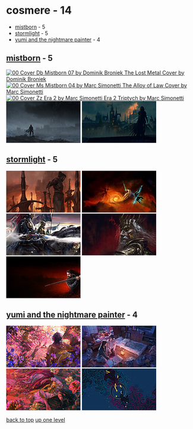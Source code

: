 # cosmere - 14
- [mistborn](#mistborn) - 5
- [stormlight](#stormlight) - 5
- [yumi and the nightmare painter](#yumi-and-the-nightmare-painter) - 4

<a id="mistborn"></a>

## [mistborn](/desktop/cosmere/mistborn/README.MD) - 5
[![00 Cover Db Mistborn 07 by Dominik Broniek
The Lost Metal Cover by Dominik Broniek](/.internals/thumbnails/desktop/cosmere/mistborn/00_cover_db_mistborn_07_by_dominik_broniek.jpg "00 Cover Db Mistborn 07 by Dominik Broniek
The Lost Metal Cover by Dominik Broniek")](https://raw.githubusercontent.com/buckmanc/wallpapers/main/desktop/cosmere/mistborn/00_cover_db_mistborn_07_by_dominik_broniek.jpg)
[![00 Cover Ms Mistborn 04 by Marc Simonetti
The Alloy of Law Cover by Marc Simonetti](/.internals/thumbnails/desktop/cosmere/mistborn/00_cover_ms_mistborn_04_by_marc_simonetti.jpg "00 Cover Ms Mistborn 04 by Marc Simonetti
The Alloy of Law Cover by Marc Simonetti")](https://raw.githubusercontent.com/buckmanc/wallpapers/main/desktop/cosmere/mistborn/00_cover_ms_mistborn_04_by_marc_simonetti.jpg)
[![00 Cover Zz Era 2 by Marc Simonetti
Era 2 Triptych by Marc Simonetti](/.internals/thumbnails/desktop/cosmere/mistborn/00_cover_zz_era_2_by_marc_simonetti.jpg "00 Cover Zz Era 2 by Marc Simonetti
Era 2 Triptych by Marc Simonetti")](https://raw.githubusercontent.com/buckmanc/wallpapers/main/desktop/cosmere/mistborn/00_cover_zz_era_2_by_marc_simonetti.jpg)
[![Cognitive Realm by Ricky Ho](/.internals/thumbnails/desktop/cosmere/mistborn/cognitive-realm-by-ricky-ho.jpg "Cognitive Realm by Ricky Ho")](https://raw.githubusercontent.com/buckmanc/wallpapers/main/desktop/cosmere/mistborn/cognitive-realm-by-ricky-ho.jpg)
[![The Final Empire by Ed Marinas](/.internals/thumbnails/desktop/cosmere/mistborn/the-final-empire-by-ed-marinas.jpg "The Final Empire by Ed Marinas")](https://raw.githubusercontent.com/buckmanc/wallpapers/main/desktop/cosmere/mistborn/the-final-empire-by-ed-marinas.jpg)

<a id="stormlight"></a>

## [stormlight](/desktop/cosmere/stormlight/README.MD) - 5
[![Abandoning The Oathpact by Micah Epstein](/.internals/thumbnails/desktop/cosmere/stormlight/abandoning_the_oathpact_by_micah_epstein.jpg "Abandoning The Oathpact by Micah Epstein")](https://raw.githubusercontent.com/buckmanc/wallpapers/main/desktop/cosmere/stormlight/abandoning_the_oathpact_by_micah_epstein.jpg)
[![Kaladin Vs Szeth by Michael Whalen](/.internals/thumbnails/desktop/cosmere/stormlight/kaladin_vs_szeth_by_michael_whalen.jpg "Kaladin Vs Szeth by Michael Whalen")](https://raw.githubusercontent.com/buckmanc/wallpapers/main/desktop/cosmere/stormlight/kaladin_vs_szeth_by_michael_whalen.jpg)
[![Knights Radiant by Antti Hakosaari](/.internals/thumbnails/desktop/cosmere/stormlight/knights_radiant_by_antti_hakosaari.jpg "Knights Radiant by Antti Hakosaari")](https://raw.githubusercontent.com/buckmanc/wallpapers/main/desktop/cosmere/stormlight/knights_radiant_by_antti_hakosaari.jpg)
[![Odium Reigns by Ari Ibarra](/.internals/thumbnails/desktop/cosmere/stormlight/odium_reigns_by_ari_ibarra.jpg "Odium Reigns by Ari Ibarra")](https://raw.githubusercontent.com/buckmanc/wallpapers/main/desktop/cosmere/stormlight/odium_reigns_by_ari_ibarra.jpg)
[![Vasher and Nightblood by Dominik Broniek](/.internals/thumbnails/desktop/cosmere/stormlight/vasher_and_nightblood_by_dominik_broniek.jpg "Vasher and Nightblood by Dominik Broniek")](https://raw.githubusercontent.com/buckmanc/wallpapers/main/desktop/cosmere/stormlight/vasher_and_nightblood_by_dominik_broniek.jpg)

<a id="yumi-and-the-nightmare-painter"></a>

## [yumi and the nightmare painter](/desktop/cosmere/yumi%20and%20the%20nightmare%20painter/README.MD) - 4
[![Backlit by Wonder by Aliya Chen](/.internals/thumbnails/desktop/cosmere/yumi%20and%20the%20nightmare%20painter/Backlit_by_Wonder_by_Aliya_Chen.jpg "Backlit by Wonder by Aliya Chen")](https://raw.githubusercontent.com/buckmanc/wallpapers/main/desktop/cosmere/yumi%20and%20the%20nightmare%20painter/Backlit_by_Wonder_by_Aliya_Chen.jpg)
[![Learning To Paint by Aliya Chen](/.internals/thumbnails/desktop/cosmere/yumi%20and%20the%20nightmare%20painter/Learning_to_Paint_by_Aliya_Chen.jpg "Learning To Paint by Aliya Chen")](https://raw.githubusercontent.com/buckmanc/wallpapers/main/desktop/cosmere/yumi%20and%20the%20nightmare%20painter/Learning_to_Paint_by_Aliya_Chen.jpg)
[![Thirty Seven Spirits by Aliya Chen](/.internals/thumbnails/desktop/cosmere/yumi%20and%20the%20nightmare%20painter/Thirty_Seven_Spirits_by_Aliya_Chen.jpg "Thirty Seven Spirits by Aliya Chen")](https://raw.githubusercontent.com/buckmanc/wallpapers/main/desktop/cosmere/yumi%20and%20the%20nightmare%20painter/Thirty_Seven_Spirits_by_Aliya_Chen.jpg)
[![Yumi_wallpaper_horizontal_no_title.jpg](/.internals/thumbnails/desktop/cosmere/yumi%20and%20the%20nightmare%20painter/Yumi_wallpaper_horizontal_no_title.jpg "Yumi_wallpaper_horizontal_no_title.jpg")](https://raw.githubusercontent.com/buckmanc/wallpapers/main/desktop/cosmere/yumi%20and%20the%20nightmare%20painter/Yumi_wallpaper_horizontal_no_title.jpg)


[back to top](#)
[up one level](/desktop/README.MD)
